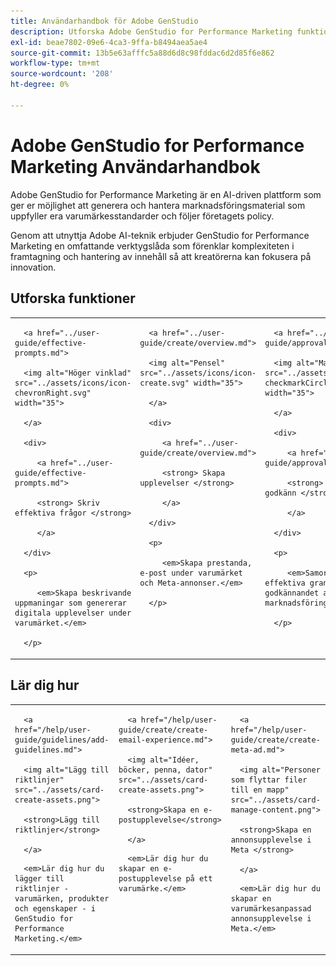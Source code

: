 ```yaml
---
title: Användarhandbok för Adobe GenStudio
description: Utforska Adobe GenStudio for Performance Marketing funktioner. Lär dig hur du snabbt kan skapa varumärkesanpassade resurser, generera variationer och optimera upplevelser.
exl-id: beae7802-09e6-4ca3-9ffa-b8494aea5ae4
source-git-commit: 13b5e63afffc5a88d6d8c98fddac6d2d85f6e862
workflow-type: tm+mt
source-wordcount: '208'
ht-degree: 0%

---
```


# Adobe GenStudio for Performance Marketing Användarhandbok

Adobe GenStudio for Performance Marketing är en AI-driven plattform som ger er möjlighet att generera och hantera marknadsföringsmaterial som uppfyller era varumärkesstandarder och följer företagets policy.

Genom att utnyttja Adobe AI-teknik erbjuder GenStudio for Performance Marketing en omfattande verktygslåda som förenklar komplexiteten i framtagning och hantering av innehåll så att kreatörerna kan fokusera på innovation.

## Utforska funktioner

<table style="table-layout:fixed">

<tr style="border: 0;">

   <td valign="top">

      <a href="../user-guide/effective-prompts.md">

      <img alt="Höger vinklad" src="../assets/icons/icon-chevronRight.svg" width="35">

      </a>

      <div>

         <a href="../user-guide/effective-prompts.md">

         <strong> Skriv effektiva frågor </strong>

         </a>

      </div>

      <p>

         <em>Skapa beskrivande uppmaningar som genererar digitala upplevelser under varumärket.</em>

      </p>

   </td>

   <td valign="top">

      <a href="../user-guide/create/overview.md">

      <img alt="Pensel" src="../assets/icons/icon-create.svg" width="35">

      </a>

      <div>

         <a href="../user-guide/create/overview.md">

         <strong> Skapa upplevelser </strong>

         </a>

      </div>

      <p>

         <em>Skapa prestanda, e-post under varumärket och Meta-annonser.</em>

      </p>

   </td>

   <td valign="top">

      <a href="../user-guide/approvals/overview.md">

      <img alt="Markering" src="../assets/icons/icon-checkmarkCircle.svg" width="35">

      </a>

      <div>

         <a href="../user-guide/approvals/overview.md">

         <strong> Granska och godkänn </strong>

         </a>

      </div>

      <p>

         <em>Samordna den effektiva granskningen och godkännandet av marknadsföringsresurser.</em>

      </p>

   </td>

   <td valign="top">

      <a href="../user-guide/content/overview.md">

      <img alt="Stödraster" src="../assets/icons/icon-images.svg" width="35">

      </a>

      <div>

         <a href="../user-guide/content/overview.md">

         <strong> Hantera innehåll </strong>

         </a>

      </div>

      <p>

         <em>Sök, hantera och återanvänd innehåll samtidigt som varumärkesriktlinjerna behålls.</em>

      </p>

   </td>

   <td valign="top">

      <a href="../user-guide/insights/overview.md">

      <img alt="Diagram" src="../assets/icons/icon-dataAnalytics.svg" width="35">

      </a>

      <div>

         <a href="../user-guide/insights/overview.md">

         <strong> Visa insikter </strong>

         </a>

      </div>

      <p>

         <em>Analysera innehållseffektiviteten för betalda mediekanaler.</em>

      </p>

   </td>

</tr>

</table>

<div id="recs-overview-body-1"></div>

<div id="recs-overview-body-2"></div>

<div id="recs-overview-body-3"></div>

## Lär dig hur

<table style="table-layout:fixed">

<td valign="top">

   <div>

      <a href="/help/user-guide/guidelines/add-guidelines.md">

      <img alt="Lägg till riktlinjer" src="../assets/card-create-assets.png">

      <strong>Lägg till riktlinjer</strong>

      </a>

   </div>

   <p>

      <em>Lär dig hur du lägger till riktlinjer - varumärken, produkter och egenskaper - i GenStudio for Performance Marketing.</em>

   </p>

</td>

<td valign="top">

   <div>

      <a href="/help/user-guide/create/create-email-experience.md">

      <img alt="Idéer, böcker, penna, dator" src="../assets/card-create-assets.png">

      <strong>Skapa en e-postupplevelse</strong>

      </a>

   </div>

   <p>

      <em>Lär dig hur du skapar en e-postupplevelse på ett varumärke.</em>

   </p>

</td>

<td valign="top">

   <div>

      <a href="/help/user-guide/create/create-meta-ad.md">

      <img alt="Personer som flyttar filer till en mapp" src="../assets/card-manage-content.png">

      <strong>Skapa en annonsupplevelse i Meta </strong>

      </a>

   </div>

   <p>

      <em>Lär dig hur du skapar en varumärkesanpassad annonsupplevelse i Meta.</em>

   </p>

</td>

</table>
